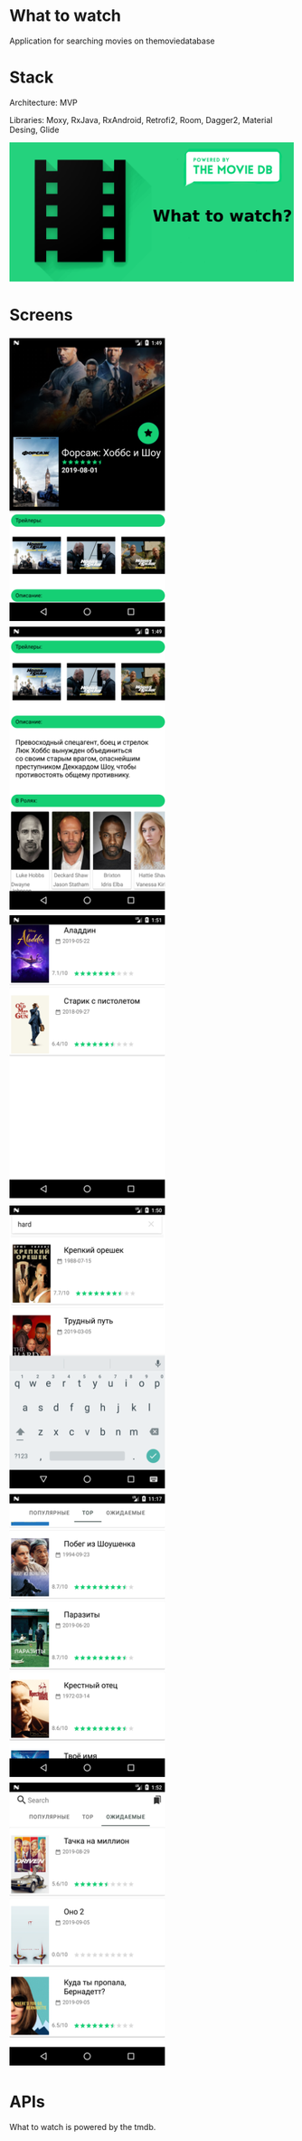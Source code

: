 # What to watch
Application for searching movies on themoviedatabase

# Stack
Architecture: MVP

Libraries: Moxy, RxJava, RxAndroid, Retrofi2, Room, Dagger2, Material Desing, Glide


![Image](/Wtw.png)

# Screens
<img src="/detail1.png" vspace="5" align= "left" height="500" width="275">
<img src="/detail2.png" vspace="5" align= "left"  height="500" width="275" >
<img src="/fav.png" vspace="5" height="500" width="275" >
<img src="/search.png" vspace="5" align= "left" height="500" width="275" >
<img src="/top.png" align= "left" vspace="5" height="500" width="275" >
<img src="/come.png" vspace="5" height="500" width="275" >

# APIs
What to watch is powered by the tmdb.
